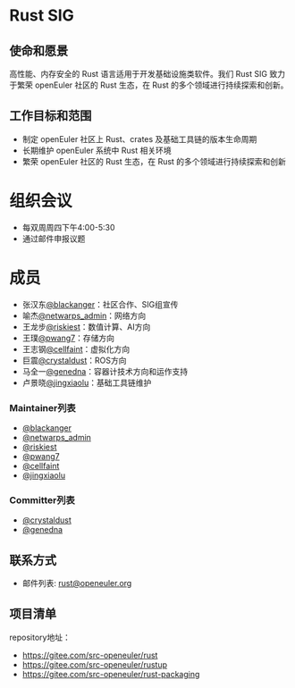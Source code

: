 
# Rust SIG

## 使命和愿景
高性能、内存安全的 Rust 语言适用于开发基础设施类软件。我们 Rust SIG 致力于繁荣 openEuler 社区的 Rust 生态，在 Rust 的多个领域进行持续探索和创新。

## 工作目标和范围

- 制定 openEuler 社区上 Rust、crates 及基础工具链的版本生命周期
- 长期维护 openEuler 系统中 Rust 相关环境
- 繁荣 openEuler 社区的 Rust 生态，在 Rust 的多个领域进行持续探索和创新

# 组织会议

- 每双周周四下午4:00-5:30
- 通过邮件申报议题


# 成员

- 张汉东[@blackanger](https://gitee.com/blackanger)：社区合作、SIG组宣传
- 喻杰[@netwarps_admin](https://gitee.com/netwarps_admin)：网络方向
- 王龙步[@riskiest](https://gitee.com/riskiest)：数值计算、AI方向
- 王璞[@pwang7](https://gitee.com/pwang7)：存储方向
- 王志钢[@cellfaint](https://gitee.com/cellfaint)：虚拟化方向
- 巨震[@crystaldust](https://gitee.com/crystaldust)：ROS方向
- 马全一[@genedna](https://gitee.com/genedna)：容器计技术方向和运作支持
- 卢景晓[@jingxiaolu](https://gitee.com/jingxiaolu)：基础工具链维护



### Maintainer列表
- [@blackanger](https://gitee.com/blackanger)
- [@netwarps_admin](https://gitee.com/netwarps_admin)
- [@riskiest](https://gitee.com/riskiest)
- [@pwang7](https://gitee.com/pwang7)
- [@cellfaint](https://gitee.com/cellfaint)
- [@jingxiaolu](https://gitee.com/jingxiaolu)


### Committer列表
- [@crystaldust](https://gitee.com/crystaldust)
- [@genedna](https://gitee.com/genedna)



## 联系方式

- 邮件列表: rust@openeuler.org


## 项目清单

repository地址：

- https://gitee.com/src-openeuler/rust
- https://gitee.com/src-openeuler/rustup
- https://gitee.com/src-openeuler/rust-packaging

